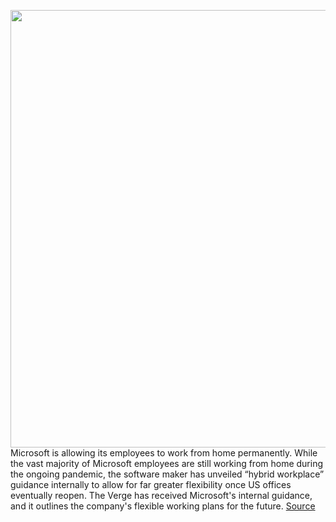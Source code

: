 <img src='https://cdn.vox-cdn.com/thumbor/BrVCq2Rzm-DVeofVx9KxLuEMjis=/0x0:2040x1360/1200x800/filters:focal(857x517:1183x843)/cdn.vox-cdn.com/uploads/chorus_image/image/67606115/acastro_180507_1777_microsoft_0003.0.jpg' width='700px' /><br/>
Microsoft is allowing its employees to work from home permanently. While the vast majority of Microsoft employees are still working from home during the ongoing pandemic, the software maker has unveiled “hybrid workplace” guidance internally to allow for far greater flexibility once US offices eventually reopen. The Verge has received Microsoft's internal guidance, and it outlines the company's flexible working plans for the future.
<a href='https://www.theverge.com/2020/10/9/21508964/microsoft-remote-work-from-home-covid-19-coronavirus'> Source <a/>